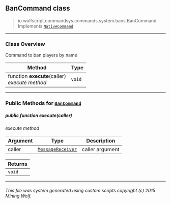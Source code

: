 ## BanCommand __class__

>io.wolfscript.commandsys.commands.system.bans.BanCommand
>Implements [`NativeCommand`](../../../NativeCommand.md)

---

### Class Overview

Command to ban players by name

Method | Type   
--- | :--- 
 function __execute__(caller) <br> _execute method_ | `void`



---


### Public Methods for [`BanCommand`](BanCommand.md)

##### <a id='execute'></a>public  function __execute__(caller)

_execute method_

Argument | Type | Description  
--- | --- | --- 
caller | [`MessageReceiver`](../../../../chat/MessageReceiver.md) | caller argument

Returns | 
--- | 
`void` |


---


###### This file was system generated using custom scripts copyright (c) 2015 Mining Wolf.
	

